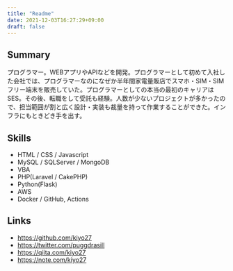 ```yaml
---
title: "Readme"
date: 2021-12-03T16:27:29+09:00
draft: false
---
```


## Summary

プログラマー。WEBアプリやAPIなどを開発。プログラマーとして初めて入社した会社では、プログラマーなのになぜか半年間家電量販店でスマホ・SIM・SIMフリー端末を販売していた。プログラマーとしての本当の最初のキャリアはSES。その後、転職をして受託も経験。人数が少ないプロジェクトが多かったので、担当範囲が割と広く設計・実装も裁量を持って作業することができた。インフラにもときどき手を出す。

## Skills

- HTML / CSS / Javascript
- MySQL / SQLServer / MongoDB
- VBA
- PHP(Laravel / CakePHP)
- Python(Flask)
- AWS
- Docker / GitHub, Actions

## Links

- https://github.com/kiyo27
- https://twitter.com/puggdrasill
- https://qiita.com/kiyo27
- https://note.com/kiyo27
